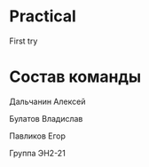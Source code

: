 # Practical
First try

# Состав команды
Дальчанин Алексей

Булатов Владислав

Павликов Егор

Группа ЭН2-21
